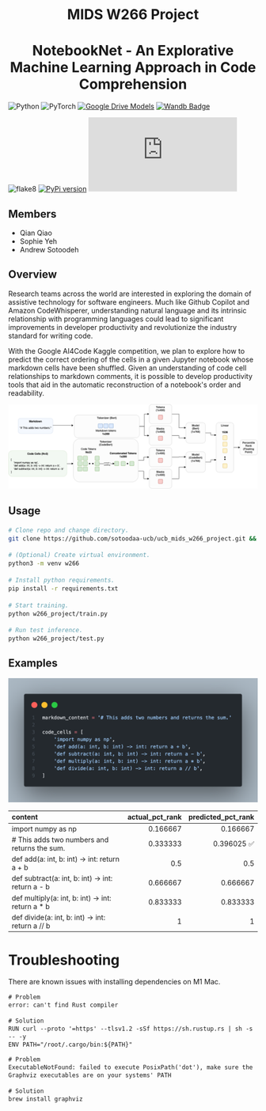 <h1 align="center">
 MIDS W266 Project
</h1>

<h1 align="center">
NotebookNet - An Explorative Machine Learning Approach in Code Comprehension
</h1>

![Python](https://img.shields.io/badge/python-3670A0?style=for-the-badge&logo=python&logoColor=ffdd54)
![PyTorch](https://img.shields.io/badge/PyTorch-%23EE4C2C.svg?style=for-the-badge&logo=PyTorch&logoColor=white)
[![Google Drive Models](https://img.shields.io/badge/Google%20Drive-4285F4?style=for-the-badge&logo=googledrive&logoColor=white)](https://drive.google.com/drive/folders/1mZILOzPW7pw0siHYzowtgDRLFAMEoKRr)
[![Wandb Badge](https://img.shields.io/badge/Weights_&_Biases-FFCC33?style=for-the-badge&logo=WeightsAndBiases&logoColor=black)](https://wandb.ai/sotoodaa/w266-project)

![flake8](https://github.com/sotoodaa-ucb/ucb_mids_w266_project/actions/workflows/flake8.yml/badge.svg)
[![PyPi version](https://badgen.net/pypi/v/w266-project/)](https://pypi.org/project/w266-project/)
[![GitHub license](https://badgen.net/github/license/Naereen/Strapdown.js)](https://github.com/Naereen/StrapDown.js/blob/master/LICENSE)
## Members
- Qian Qiao
- Sophie Yeh
- Andrew Sotoodeh

## Overview
Research teams across the world are interested in exploring the domain of assistive technology for software engineers. Much like Github Copilot and Amazon CodeWhisperer, understanding natural language and its intrinsic relationship with programming languages could lead to significant improvements in developer productivity and revolutionize the industry standard for writing code.

With the Google AI4Code Kaggle competition, we plan to explore how to predict the correct ordering of the cells in a given Jupyter notebook whose markdown cells have been shuffled. Given an understanding of code cell relationships to markdown comments, it is possible to develop productivity tools that aid in the automatic reconstruction of a notebook's order and readability.


![baseline](./res/notebooknet.png)



## Usage
```bash
# Clone repo and change directory.
git clone https://github.com/sotoodaa-ucb/ucb_mids_w266_project.git && cd ucb_mids_w266_project

# (Optional) Create virtual environment.
python3 -m venv w266

# Install python requirements.
pip install -r requirements.txt

# Start training.
python w266_project/train.py

# Run test inference.
python w266_project/test.py
```


## Examples

![test](./res/example_2.png)

| content                                           |   actual_pct_rank |   predicted_pct_rank |
|:--------------------------------------------------|------------------:|---------------------:|
| import numpy as np                                |          0.166667 |             0.166667 |
| # This adds two numbers and returns the sum.      |          0.333333 |             0.396025 ✅|
| def add(a: int, b: int) -> int: return a + b      |          0.5      |             0.5      |
| def subtract(a: int, b: int) -> int: return a - b |          0.666667 |             0.666667 |
| def multiply(a: int, b: int) -> int: return a * b |          0.833333 |             0.833333 |
| def divide(a: int, b: int) -> int: return a // b  |          1        |             1        |

# Troubleshooting
There are known issues with installing dependencies on M1 Mac.
```
# Problem
error: can't find Rust compiler

# Solution
RUN curl --proto '=https' --tlsv1.2 -sSf https://sh.rustup.rs | sh -s -- -y
ENV PATH="/root/.cargo/bin:${PATH}"
```

```
# Problem
ExecutableNotFound: failed to execute PosixPath('dot'), make sure the Graphviz executables are on your systems' PATH

# Solution
brew install graphviz
```